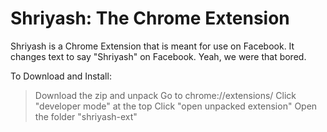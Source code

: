 # Shriyash: The Chrome Extension
Shriyash is a Chrome Extension that is meant for use on Facebook. It changes text to say "Shriyash" on Facebook.
Yeah, we were that bored.

To Download and Install:
> Download the zip and unpack
>Go to chrome://extensions/
>Click "developer mode" at the top
>Click "open unpacked extension"
>Open the folder "shriyash-ext"

